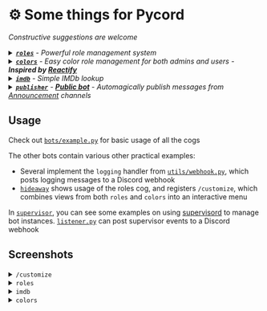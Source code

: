 # ⚙️ Some things for Pycord
*Constructive suggestions are welcome*

<details>
  <summary><i><a href="cogs/roles.py"><b><code>roles</code></b></a> - Powerful role management system</i></summary>

  - Give users a simple role management UI
  - Define multiple commands/menus at runtime
  - Allow only a single role per menu (e.g. for letting the user choose a role icon role)
  - To use, see [`main.py#L4-L117`](main.py#L4-L117) for how to define menus, then import roles and call `roles.Roles()`
  - This will register at least 1 new command based on the settings provided
  <hr>
</details>
<details>
  <summary><i><a href="cogs/colors.py"><b><code>colors</code></b></a> - Easy color role management for both admins and users - <b>Inspired by <a href="https://fluxpoint.dev/reactify">Reactify</a></b></i></summary>

  - Admins can easily define new color roles by prefixing them with `[C]` (or change the prefix)
  - The cog will build a simple menu for users based on these rules
  - To use, simply add some color roles to your server, then import & add the cog
  - This will register `/colors`
<hr>
</details>
<details>
  <summary><i><a href="cogs/imdb.py"><b><code>imdb</code></b></a> - Simple IMDb lookup</i></summary>

  - This cog requires a local copy of the IMDb dataset. The DB takes up 10GB+ but is much faster and more reliable than not using one
    - See [`imdb-dataset.sh`](imdb-dataset.sh) for an example of generating this
  - Search by name or provide an ID
  - To use, make sure you generate an sqlite db, then import and add the cog
  - This will register `/imdb`
  ```python
  from cogs import imdb
  bot.add_cog(imdb.Imdb(bot, db="sqlite:///imdb.sqlite"))
  ```
  <hr>
</details>
<details>
  <summary><i><a href="cogs/publisher.py"><b><code>publisher</code></b></a> - <a href="https://top.gg/bot/1052390044889006090"><b>Public bot</b></a> - Automagically publish messages from <a href="https://support.discord.com/hc/en-us/articles/360032008192-Announcement-Channels-">Announcement</a> channels</i></summary>

  - Users have to have the Manage Channels permission to modify settings
  - The bot has to have the Send Messages and Manage Messages permissions on any channel(s) you want to publish from
  - You may have to replace the emojis on [`cogs/publisher.py#L8-L22`](cogs/publisher.py#L8-L22)
  - To use, simply import and register the cog
  - This will register `/publisher`
  <hr>
</details>

## Usage
Check out [`bots/example.py`](bots/example.py) for basic usage of all the cogs

The other bots contain various other practical examples:
- Several implement the `logging` handler from [`utils/webhook.py`](utils/webhook.py), which posts logging messages to a Discord webhook
- [`hideaway`](bots/hideaway.py) shows usage of the roles cog, and registers `/customize`, which combines views from both `roles` and `colors` into an interactive menu

In [`supervisor`](supervisor/), you can see some examples on using [supervisord](supervisord.org/) to manage bot instances. [`listener.py`](supervisor/listener.py) can post supervisor events to a Discord webhook

## Screenshots
<details>
<summary><code>/customize</code></summary>
<img width=400 src="https://user-images.githubusercontent.com/20311086/205825222-a8a3e84a-2472-480c-9d46-eef7d5301285.gif" />
</details>
<details>
<summary><code>roles</code></summary>
  <img width=300 src="https://user-images.githubusercontent.com/20311086/204404664-07412de2-a306-42ec-b39c-5b7479b6c3d1.png" />
  <img width=300 src="https://user-images.githubusercontent.com/20311086/204404999-318706f3-36f2-434e-bf1d-f983e4ee345c.png" />
</details>
<details>
<summary><code>imdb</code></summary>
<img width=500 src="https://user-images.githubusercontent.com/20311086/204405345-07660af7-245b-4115-813e-db56570b51c1.png" />
<br>
<img width=300 src="https://user-images.githubusercontent.com/20311086/204405505-507a406d-8125-4fdc-b0cb-709a9b32d0fa.png" />
<img width=300 src="https://user-images.githubusercontent.com/20311086/204405847-f88bd9c7-fc9f-4a8d-9042-55a530b13d28.png" />
</details>
<details>
<summary><code>colors</code></summary>
<img width=400 src="https://user-images.githubusercontent.com/20311086/201162102-163788cd-9231-4cfe-81a9-661c24b7a22a.png" />
</details>
